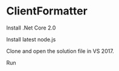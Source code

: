 # ClientFormatter

Install .Net Core 2.0

Install latest node.js

Clone and open the solution file in VS 2017.

Run
